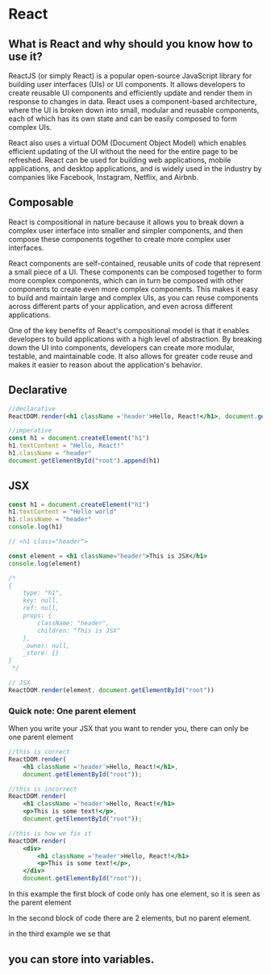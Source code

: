 # React

## What is React and why should you know how to use it?

ReactJS (or simply React) is a popular open-source JavaScript library for building user interfaces (UIs) or UI components. It allows developers to create reusable UI components and efficiently update and render them in response to changes in data. React uses a component-based architecture, where the UI is broken down into small, modular and reusable components, each of which has its own state and can be easily composed to form complex UIs. 

React also uses a virtual DOM (Document Object Model) which enables efficient updating of the UI without the need for the entire page to be refreshed. React can be used for building web applications, mobile applications, and desktop applications, and is widely used in the industry by companies like Facebook, Instagram, Netflix, and Airbnb.

## Composable 

React is compositional in nature because it allows you to break down a complex user interface into smaller and simpler components, and then compose these components together to create more complex user interfaces.

React components are self-contained, reusable units of code that represent a small piece of a UI. These components can be composed together to form more complex components, which can in turn be composed with other components to create even more complex components. This makes it easy to build and maintain large and complex UIs, as you can reuse components across different parts of your application, and even across different applications.

One of the key benefits of React's compositional model is that it enables developers to build applications with a high level of abstraction. By breaking down the UI into components, developers can create more modular, testable, and maintainable code. It also allows for greater code reuse and makes it easier to reason about the application's behavior.

## Declarative

```jsx
//declarative
ReactDOM.render(<h1 className ='header'>Hello, React!</h1>, document.getElementById("root"))

//imperative
const h1 = document.createElement("h1")
h1.textContent = "Hello, React!"
h1.className = "header"
document.getElementById("root").append(h1)
```

## JSX

```jsx
const h1 = document.createElement("h1")
h1.textContent = "Hello world"
h1.className = "header"
console.log(h1)

// <h1 class="header">

const element = <h1 className="header">This is JSX</h1>
console.log(element)

/*
{
    type: "h1", 
    key: null, 
    ref: null, 
    props: {
        className: "header", 
        children: "This is JSX"
    }, 
    _owner: null, 
    _store: {}
}
 */

// JSX
ReactDOM.render(element, document.getElementById("root"))
```

### Quick note: One parent element
When you write your JSX that you want to render you, there can only be one parent element

```jsx
//this is correct
ReactDOM.render(
    <h1 className ='header'>Hello, React!</h1>,
    document.getElementById("root"));

//this is incorrect
ReactDOM.render(
    <h1 className ='header'>Hello, React!</h1>
    <p>This is some text!</p>,
    document.getElementById("root"));

//this is how we fix it
ReactDOM.render(
    <div>
        <h1 className ='header'>Hello, React!</h1>
        <p>This is some text!</p>,
    </div>
    document.getElementById("root"));
```
In this example the first block of code only has one element, so it is seen as the parent element

In the second block of code there are 2 elements, but no parent element. 

in the third example we se that 
## you can store into variables. 
